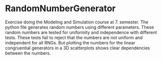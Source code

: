 # RandomNumberGenerator
 
Exercise doing the Modeling and Simulation course at 7. semester. The python file generates random numbers using different parameters. These random numbers are tested for uniformity and independence with different tests. These tests fail to reject that the numbers are not uniform and independent for all RNGs. But plotting the numbers for the linear congruential generators in a 3D scatterplots shows clear dependencies between the numbers. 
